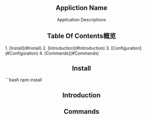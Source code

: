 <h2 align="center">Appliction Name</h2>
<div align="center">Application Descriptions</div>
<h2 align="center">Table Of Contents概览</h2>
1. [Install](#Install)
2. [Introduction](#Introduction)
3. [Configuration](#Configuration)
4. [Commands](#Commands)
<h2 align="center">Install</h2>
```bash
npm install 
<h2 align="center">Introduction</h2>
<h2 align="center">Commands</h2>